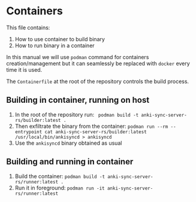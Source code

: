 # Containers 

This file contains:

1. How to use container to build binary
2. How to run binary in a container

In this manual we will use `podman` command for containers creation/management but it can seamlessly be replaced with `docker` every time it is used.

The `Containerfile` at the root of the repository controls the build process.

## Building in container, running on host

1. In the root of the repository run: ` podman build -t anki-sync-server-rs/builder:latest .`
2. Then exfiltrate the binary from the container: `podman run --rm --entrypoint cat anki-sync-server-rs/builder:latest /usr/local/bin/ankisyncd > ankisyncd`
3. Use the `ankisyncd` binary obtained as usual


## Building and running in container

1. Build the container: `podman build -t anki-sync-server-rs/runner:latest .`
2. Run it in foreground: `podman run -it anki-sync-server-rs/runner:latest`
